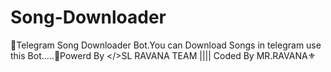 # Song-Downloader
👦Telegram Song Downloader Bot.You can Download Songs in telegram use this Bot.....💙Powerd By &lt;/>SL RAVANA TEAM |||| Coded By MR.RAVANA⚜
